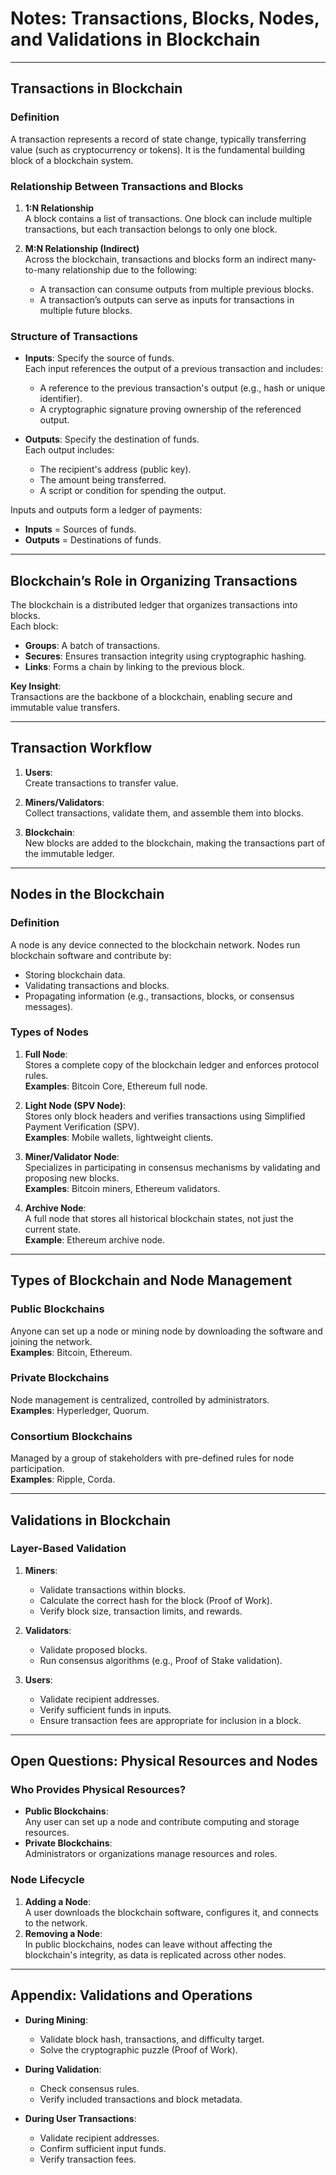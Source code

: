 # Notes: Transactions, Blocks, Nodes, and Validations in Blockchain

---

## **Transactions in Blockchain**

### **Definition**
A transaction represents a record of state change, typically transferring value (such as cryptocurrency or tokens). It is the fundamental building block of a blockchain system.

### **Relationship Between Transactions and Blocks**
1. **1:N Relationship**  
   A block contains a list of transactions. One block can include multiple transactions, but each transaction belongs to only one block.

2. **M:N Relationship (Indirect)**  
   Across the blockchain, transactions and blocks form an indirect many-to-many relationship due to the following:
   - A transaction can consume outputs from multiple previous blocks.
   - A transaction’s outputs can serve as inputs for transactions in multiple future blocks.

### **Structure of Transactions**
- **Inputs**: Specify the source of funds.  
  Each input references the output of a previous transaction and includes:
  - A reference to the previous transaction's output (e.g., hash or unique identifier).
  - A cryptographic signature proving ownership of the referenced output.

- **Outputs**: Specify the destination of funds.  
  Each output includes:
  - The recipient's address (public key).
  - The amount being transferred.
  - A script or condition for spending the output.

Inputs and outputs form a ledger of payments:
- **Inputs** = Sources of funds.
- **Outputs** = Destinations of funds.

---

## **Blockchain’s Role in Organizing Transactions**

The blockchain is a distributed ledger that organizes transactions into blocks.  
Each block:
- **Groups**: A batch of transactions.
- **Secures**: Ensures transaction integrity using cryptographic hashing.
- **Links**: Forms a chain by linking to the previous block.

**Key Insight**:  
Transactions are the backbone of a blockchain, enabling secure and immutable value transfers.

---

## **Transaction Workflow**

1. **Users**:  
   Create transactions to transfer value.

2. **Miners/Validators**:  
   Collect transactions, validate them, and assemble them into blocks.

3. **Blockchain**:  
   New blocks are added to the blockchain, making the transactions part of the immutable ledger.

---

## **Nodes in the Blockchain**

### **Definition**
A node is any device connected to the blockchain network. Nodes run blockchain software and contribute by:
- Storing blockchain data.
- Validating transactions and blocks.
- Propagating information (e.g., transactions, blocks, or consensus messages).

### **Types of Nodes**
1. **Full Node**:  
   Stores a complete copy of the blockchain ledger and enforces protocol rules.  
   **Examples**: Bitcoin Core, Ethereum full node.

2. **Light Node (SPV Node)**:  
   Stores only block headers and verifies transactions using Simplified Payment Verification (SPV).  
   **Examples**: Mobile wallets, lightweight clients.

3. **Miner/Validator Node**:  
   Specializes in participating in consensus mechanisms by validating and proposing new blocks.  
   **Examples**: Bitcoin miners, Ethereum validators.

4. **Archive Node**:  
   A full node that stores all historical blockchain states, not just the current state.  
   **Example**: Ethereum archive node.

---

## **Types of Blockchain and Node Management**

### **Public Blockchains**
Anyone can set up a node or mining node by downloading the software and joining the network.  
**Examples**: Bitcoin, Ethereum.

### **Private Blockchains**
Node management is centralized, controlled by administrators.  
**Examples**: Hyperledger, Quorum.

### **Consortium Blockchains**
Managed by a group of stakeholders with pre-defined rules for node participation.  
**Examples**: Ripple, Corda.

---

## **Validations in Blockchain**

### **Layer-Based Validation**
1. **Miners**:
   - Validate transactions within blocks.
   - Calculate the correct hash for the block (Proof of Work).
   - Verify block size, transaction limits, and rewards.

2. **Validators**:
   - Validate proposed blocks.
   - Run consensus algorithms (e.g., Proof of Stake validation).

3. **Users**:
   - Validate recipient addresses.
   - Verify sufficient funds in inputs.
   - Ensure transaction fees are appropriate for inclusion in a block.

---

## **Open Questions: Physical Resources and Nodes**

### **Who Provides Physical Resources?**
- **Public Blockchains**:  
  Any user can set up a node and contribute computing and storage resources.
- **Private Blockchains**:  
  Administrators or organizations manage resources and roles.

### **Node Lifecycle**
1. **Adding a Node**:  
   A user downloads the blockchain software, configures it, and connects to the network.
2. **Removing a Node**:  
   In public blockchains, nodes can leave without affecting the blockchain's integrity, as data is replicated across other nodes.

---

## **Appendix: Validations and Operations**

- **During Mining**:
  - Validate block hash, transactions, and difficulty target.
  - Solve the cryptographic puzzle (Proof of Work).

- **During Validation**:
  - Check consensus rules.
  - Verify included transactions and block metadata.

- **During User Transactions**:
  - Validate recipient addresses.
  - Confirm sufficient input funds.
  - Verify transaction fees.
